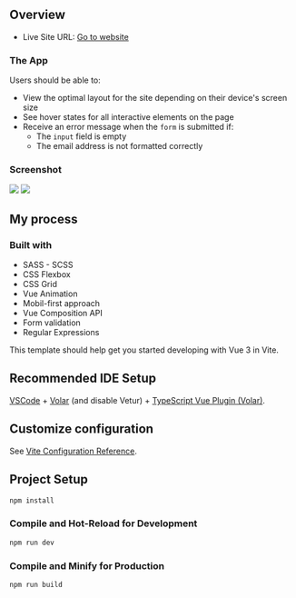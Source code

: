 ## Overview

-   Live Site URL: [Go to website](https://article-preview-component-master-nine-olive.vercel.app/)

### The App

Users should be able to:

-   View the optimal layout for the site depending on their device's screen size
-   See hover states for all interactive elements on the page
-   Receive an error message when the `form` is submitted if:
    -   The `input` field is empty
    -   The email address is not formatted correctly

### Screenshot

![](./src/images/pic_big.png) ![](./src/images/pic_small.png)

## My process

### Built with

-   SASS - SCSS
-   CSS Flexbox
-   CSS Grid
-   Vue Animation
-   Mobil-first approach
-   Vue Composition API
-   Form validation
-   Regular Expressions

This template should help get you started developing with Vue 3 in Vite.

## Recommended IDE Setup

[VSCode](https://code.visualstudio.com/) + [Volar](https://marketplace.visualstudio.com/items?itemName=Vue.volar) (and disable Vetur) + [TypeScript Vue Plugin (Volar)](https://marketplace.visualstudio.com/items?itemName=Vue.vscode-typescript-vue-plugin).

## Customize configuration

See [Vite Configuration Reference](https://vitejs.dev/config/).

## Project Setup

```sh
npm install
```

### Compile and Hot-Reload for Development

```sh
npm run dev
```

### Compile and Minify for Production

```sh
npm run build
```
